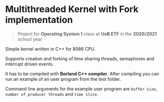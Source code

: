 # Multithreaded Kernel with Fork implementation

> Project for **Operating System 1** class at **UoB ETF** in the **2020/2021** school year

Simple kernel written in C++ for 8086 CPU.

Supports creation and forking of time sharing threads, semaphores and interrupt driven events.

It has to be compiled with **Borland C++ compiler**. After compiling you can run an example of an user program from the test folder.

Command line arguments for the example user program are `buffer size`, `number of producer threads` and `time slice`.

